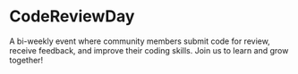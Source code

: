# CodeReviewDay
A bi-weekly event where community members submit code for review, receive feedback, and improve their coding skills. Join us to learn and grow together!
